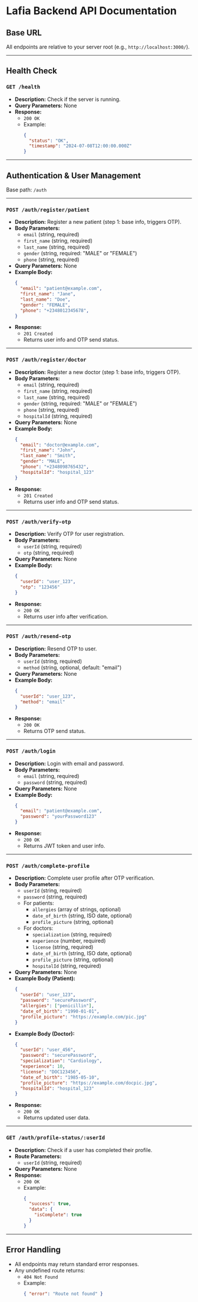 # Lafia Backend API Documentation

## Base URL

All endpoints are relative to your server root (e.g., `http://localhost:3000/`).

---

## Health Check

### `GET /health`

- **Description:** Check if the server is running.
- **Query Parameters:** None
- **Response:**
  - `200 OK`
  - Example:
    ```json
    {
      "status": "OK",
      "timestamp": "2024-07-08T12:00:00.000Z"
    }
    ```

---

## Authentication & User Management

Base path: `/auth`

---

### `POST /auth/register/patient`

- **Description:** Register a new patient (step 1: base info, triggers OTP).
- **Body Parameters:**
  - `email` (string, required)
  - `first_name` (string, required)
  - `last_name` (string, required)
  - `gender` (string, required: "MALE" or "FEMALE")
  - `phone` (string, required)
- **Query Parameters:** None
- **Example Body:**
    ```json
    {
      "email": "patient@example.com",
      "first_name": "Jane",
      "last_name": "Doe",
      "gender": "FEMALE",
      "phone": "+2348012345678",
    }
    ```
- **Response:**
  - `201 Created`
  - Returns user info and OTP send status.

---

### `POST /auth/register/doctor`

- **Description:** Register a new doctor (step 1: base info, triggers OTP).
- **Body Parameters:**
  - `email` (string, required)
  - `first_name` (string, required)
  - `last_name` (string, required)
  - `gender` (string, required: "MALE" or "FEMALE")
  - `phone` (string, required)
  - `hospitalId` (string, required)
- **Query Parameters:** None
- **Example Body:**
    ```json
    {
      "email": "doctor@example.com",
      "first_name": "John",
      "last_name": "Smith",
      "gender": "MALE",
      "phone": "+2348098765432",
      "hospitalId": "hospital_123"
    }
    ```
- **Response:**
  - `201 Created`
  - Returns user info and OTP send status.

---

### `POST /auth/verify-otp`

- **Description:** Verify OTP for user registration.
- **Body Parameters:**
  - `userId` (string, required)
  - `otp` (string, required)
- **Query Parameters:** None
- **Example Body:**
    ```json
    {
      "userId": "user_123",
      "otp": "123456"
    }
    ```
- **Response:**
  - `200 OK`
  - Returns user info after verification.

---

### `POST /auth/resend-otp`

- **Description:** Resend OTP to user.
- **Body Parameters:**
  - `userId` (string, required)
  - `method` (string, optional, default: "email")
- **Query Parameters:** None
- **Example Body:**
    ```json
    {
      "userId": "user_123",
      "method": "email"
    }
    ```
- **Response:**
  - `200 OK`
  - Returns OTP send status.

---

### `POST /auth/login`

- **Description:** Login with email and password.
- **Body Parameters:**
  - `email` (string, required)
  - `password` (string, required)
- **Query Parameters:** None
- **Example Body:**
    ```json
    {
      "email": "patient@example.com",
      "password": "yourPassword123"
    }
    ```
- **Response:**
  - `200 OK`
  - Returns JWT token and user info.

---

### `POST /auth/complete-profile`

- **Description:** Complete user profile after OTP verification.
- **Body Parameters:**
  - `userId` (string, required)
  - `password` (string, required)
  - For patients:
    - `allergies` (array of strings, optional)
    - `date_of_birth` (string, ISO date, optional)
    - `profile_picture` (string, optional)
  - For doctors:
    - `specialization` (string, required)
    - `experience` (number, required)
    - `license` (string, required)
    - `date_of_birth` (string, ISO date, optional)
    - `profile_picture` (string, optional)
    - `hospitalId` (string, required)
- **Query Parameters:** None
- **Example Body (Patient):**
    ```json
    {
      "userId": "user_123",
      "password": "securePassword",
      "allergies": ["penicillin"],
      "date_of_birth": "1990-01-01",
      "profile_picture": "https://example.com/pic.jpg"
    }
    ```
- **Example Body (Doctor):**
    ```json
    {
      "userId": "user_456",
      "password": "securePassword",
      "specialization": "Cardiology",
      "experience": 10,
      "license": "DOC123456",
      "date_of_birth": "1985-05-10",
      "profile_picture": "https://example.com/docpic.jpg",
      "hospitalId": "hospital_123"
    }
    ```
- **Response:**
  - `200 OK`
  - Returns updated user data.

---

### `GET /auth/profile-status/:userId`

- **Description:** Check if a user has completed their profile.
- **Route Parameters:**
  - `userId` (string, required)
- **Query Parameters:** None
- **Response:**
  - `200 OK`
  - Example:
    ```json
    {
      "success": true,
      "data": {
        "isComplete": true
      }
    }
    ```

---

## Error Handling

- All endpoints may return standard error responses.
- Any undefined route returns:
  - `404 Not Found`
  - Example:
    ```json
    { "error": "Route not found" }